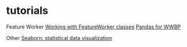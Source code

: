 # tutorials

Feature Worker
[Working with FeatureWorker classes](http://wiki.wwbp.org/pmwiki.php/Tutorials/WorkingWithClasses)
[Pandas for WWBP](http://wiki.wwbp.org/pmwiki.php/Tutorials/PandasForWWBP)

Other
[Seaborn: statistical data visualization](https://stanford.edu/~mwaskom/software/seaborn/)
